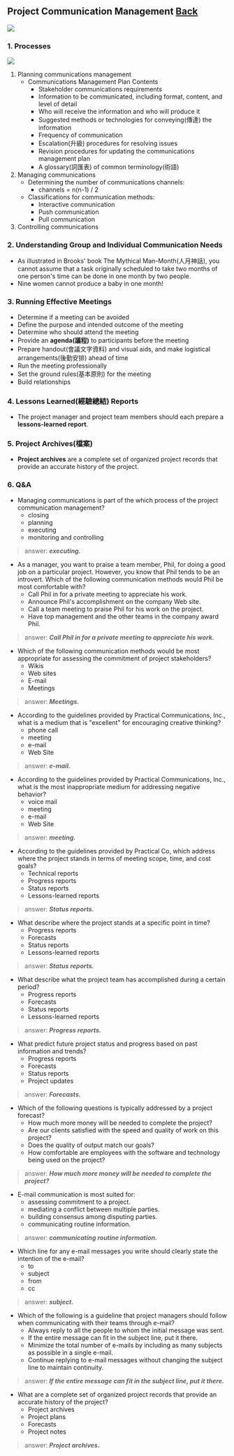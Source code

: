 ## Project Communication Management	[Back](./../projectManagement.md)

<img src="./communication_today.png">

### 1. Processes

<img src="./processes.png">

1. Planning communications management
    - Communications Management Plan Contents
        - Stakeholder communications requirements
        - Information to be communicated, including format, content, and level of detail
        - Who will receive the information and who will produce it
        - Suggested methods or technologies for conveying(傳達) the information
        - Frequency of communication
        - Escalation(升級) procedures for resolving issues
        - Revision procedures for updating the communications management plan
        - A glossary(詞匯表) of common terminology(術語)
2. Managing communications
    - Determining the number of communications channels:
        - channels = n(n-1) / 2
    - Classifications for communication methods:
        - Interactive communication
        - Push communication
        - Pull communication
3. Controlling communications

### 2. Understanding Group and Individual Communication Needs

- As illustrated in Brooks' book The Mythical Man-Month(人月神話), you cannot assume that a task originally scheduled to take two months of one person's time can be done in one month by two people.
- Nine women cannot produce a baby in one month!

### 3. Running Effective Meetings

- Determine if a meeting can be avoided
- Define the purpose and intended outcome of the meeting
- Determine who should attend the meeting
- Provide an **agenda(議程)** to participants before the meeting
- Prepare handout(會議文字資料) and visual aids, and make logistical arrangements(後勤安排) ahead of time
- Run the meeting professionally
- Set the ground rules(基本原則) for the meeting
- Build relationships

### 4. Lessons Learned(經驗總結) Reports

- The project manager and project team members should each prepare a **lessons-learned report**.

### 5. Project Archives(檔案)

- **Project archives** are a complete set of organized project records that provide an accurate history of the project.

### 6. Q&A

- Managing communications is part of the which process of the project communication management?
    - closing
    - planning
    - executing
    - monitoring and controlling

> answer: <strong>*executing.*</strong>

- As a manager, you want to praise a team member, Phil, for doing a good job on a particular project. However, you know that Phil tends to be an introvert. Which of the following communication methods would Phil be most comfortable with?
    - Call Phil in for a private meeting to appreciate his work.
    - Announce Phil's accomplishment on the company Web site.
    - Call a team meeting to praise Phil for his work on the project.
    - Have top management and the other teams in the company award Phil.

> answer: <strong>*Call Phil in for a private meeting to appreciate his work.*</strong>

- Which of the following communication methods would be most appropriate for assessing the commitment of project stakeholders?
    - Wikis
    - Web sites
    - E-mail
    - Meetings
    
> answer: <strong>*Meetings.*</strong>

- According to the guidelines provided by Practical Communications, Inc., what is a medium that is "excellent" for encouraging creative thinking?
    - phone call
    - meeting
    - e-mail
    - Web Site
    
> answer: <strong>*e-mail.*</strong>

- According to the guidelines provided by Practical Communications, Inc., what is the most inappropriate medium for addressing negative behavior?
    - voice mail
    - meeting
    - e-mail
    - Web Site

> answer: <strong>*meeting.*</strong>

- According to the guidelines provided by Practical Co, which address where the project stands in terms of meeting scope, time, and cost goals?
    - Technical reports
    - Progress reports
    - Status reports
    - Lessons-learned reports

> answer: <strong>*Status reports.*</strong>

- What describe where the project stands at a specific point in time?
    - Progress reports
    - Forecasts
    - Status reports
    - Lessons-learned reports

> answer: <strong>*Status reports.*</strong>

- What describe what the project team has accomplished during a certain period?
    - Progress reports
    - Forecasts
    - Status reports
    - Lessons-learned reports

> answer: <strong>*Progress reports.*</strong>

- What predict future project status and progress based on past information and trends?
    - Progress reports
    - Forecasts
    - Status reports
    - Project updates
    
> answer: <strong>*Forecasts.*</strong>

- Which of the following questions is typically addressed by a project forecast?
    - How much more money will be needed to complete the project?
    - Are our clients satisfied with the speed and quality of work on this project?
    - Does the quality of output match our goals?
    - How comfortable are employees with the software and technology being used on the project?
    
> answer: <strong>*How much more money will be needed to complete the project?*</strong>

- E-mail communication is most suited for:
    - assessing commitment to a project.
    - mediating a conflict between multiple parties.
    - building consensus among disputing parties.
    - communicating routine information.
    
> answer: <strong>*communicating routine information.*</strong>

- Which line for any e-mail messages you write should clearly state the intention of the e-mail?
    - to
    - subject
    - from
    - cc

> answer: <strong>*subject.*</strong>

- Which of the following is a guideline that project managers should follow when communicating with their teams through e-mail?
    - Always reply to all the people to whom the initial message was sent.
    - If the entire message can fit in the subject line, put it there.
    - Minimize the total number of e-mails by including as many subjects as possible in a single e-mail.
    - Continue replying to e-mail messages without changing the subject line to maintain continuity.

> answer: <strong>*If the entire message can fit in the subject line, put it there.*</strong>

- What are a complete set of organized project records that provide an accurate history of the project?
    - Project archives
    - Project plans
    - Forecasts
    - Project notes

> answer: <strong>*Project archives.*</strong>
